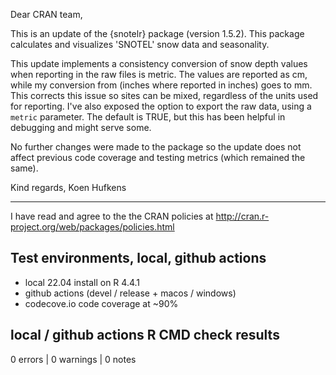 Dear CRAN team,

This is an update of the {snotelr} package (version 1.5.2). This package calculates and visualizes 'SNOTEL' snow data and seasonality. 

This update implements a consistency conversion of snow depth values when reporting in the raw files is metric. The values are reported as cm, while my conversion from (inches where reported in inches) goes to mm. This corrects this issue so sites can be mixed, regardless of the units used for reporting. I've also exposed the option to export the raw data, using a `metric` parameter. The default is TRUE, but this has been helpful in debugging and might serve some.

No further changes were made to the package so the update does not affect previous code coverage and testing metrics (which remained the same).

Kind regards,
Koen Hufkens

--- 

I have read and agree to the the CRAN policies at
http://cran.r-project.org/web/packages/policies.html

## Test environments, local, github actions

- local 22.04 install on R 4.4.1
- github actions (devel / release + macos / windows)
- codecove.io code coverage at ~90%

## local / github actions R CMD check results

0 errors | 0 warnings | 0 notes